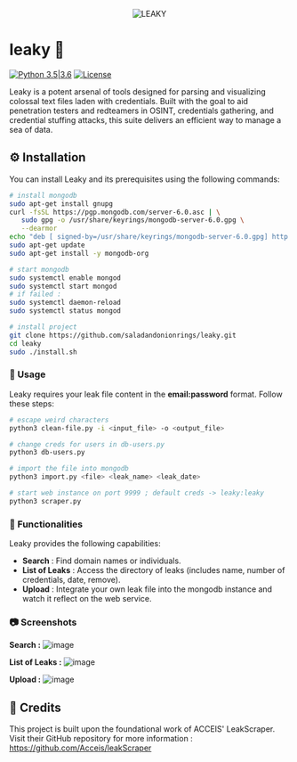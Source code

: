 <p align="center">
  <img src="https://github.com/saladandonionrings/leaky/assets/61053314/cc059d48-f246-410e-8d1d-97a4b39d7865" alt="LEAKY">
</p>

# leaky :key:
[![Python 3.5|3.6](https://img.shields.io/badge/python-3.x-green.svg)](https://www.python.org/) 
[![License](https://img.shields.io/badge/license-GPLv3-red.svg)](https://raw.githubusercontent.com/almandin/fuxploider/master/LICENSE.md)

Leaky is a potent arsenal of tools designed for parsing and visualizing colossal text files laden with credentials. Built with the goal to aid penetration testers and redteamers in OSINT, credentials gathering, and credential stuffing attacks, this suite delivers an efficient way to manage a sea of data.

## :gear: Installation

You can install Leaky and its prerequisites using the following commands:

```bash
# install mongodb
sudo apt-get install gnupg
curl -fsSL https://pgp.mongodb.com/server-6.0.asc | \
   sudo gpg -o /usr/share/keyrings/mongodb-server-6.0.gpg \
   --dearmor
echo "deb [ signed-by=/usr/share/keyrings/mongodb-server-6.0.gpg] http://repo.mongodb.org/apt/debian bullseye/mongodb-org/6.0 main" | sudo tee /etc/apt/sources.list.d/mongodb-org-6.0.list
sudo apt-get update
sudo apt-get install -y mongodb-org

# start mongodb
sudo systemctl enable mongod
sudo systemctl start mongod
# if failed :
sudo systemctl daemon-reload
sudo systemctl status mongod

# install project
git clone https://github.com/saladandonionrings/leaky.git
cd leaky
sudo ./install.sh
```

### :rocket: Usage
Leaky requires your leak file content in the **email:password** format. Follow these steps:

```bash
# escape weird characters
python3 clean-file.py -i <input_file> -o <output_file>

# change creds for users in db-users.py
python3 db-users.py 

# import the file into mongodb
python3 import.py <file> <leak_name> <leak_date>

# start web instance on port 9999 ; default creds -> leaky:leaky
python3 scraper.py
```
### :mag_right: Functionalities
Leaky provides the following capabilities:

* **Search** : Find domain names or individuals.
* **List of Leaks** : Access the directory of leaks (includes name, number of credentials, date, remove).
* **Upload** : Integrate your own leak file into the mongodb instance and watch it reflect on the web service.

### :camera: Screenshots

**Search :** 
![image](https://github.com/saladandonionrings/leaky/assets/61053314/bedbaca4-43f3-41b0-bee8-4360197f7413)

**List of Leaks :**
![image](https://github.com/saladandonionrings/leaky/assets/61053314/93c7321a-1d48-4ba0-b34b-97970c3a7e12)

**Upload :**
![image](https://github.com/saladandonionrings/leaky/assets/61053314/9e050f53-e32a-46d9-aa97-613d75164572)

## :star2: Credits
This project is built upon the foundational work of ACCEIS' LeakScraper. Visit their GitHub repository for more information : https://github.com/Acceis/leakScraper
